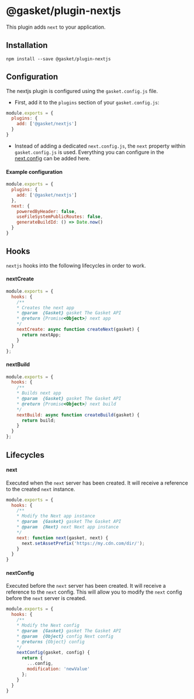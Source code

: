 # @gasket/plugin-nextjs

This plugin adds `next` to your application.

## Installation

```
npm install --save @gasket/plugin-nextjs
```

## Configuration

The nextjs plugin is configured using the `gasket.config.js` file.

- First, add it to the `plugins` section of your `gasket.config.js`:

```js
module.exports = {
  plugins: {
    add: ['@gasket/nextjs']
  }
}
```

- Instead of adding a dedicated `next.config.js`, the `next` property within `gasket.config.js` is used. Everything you can configure in the [next.config][next.config] can be added here.

#### Example configuration

```js
module.exports = {
  plugins: {
    add: ['@gasket/nextjs']
  },
  next: {
    poweredByHeader: false,
    useFileSystemPublicRoutes: false,
    generateBuildId: () => Date.now()
  }
}
```

## Hooks

`nextjs` hooks into the following lifecycles in order to work.

#### nextCreate

```js
module.exports = {
  hooks: {
    /**
    * Creates the next app
    * @param  {Gasket} gasket The Gasket API
    * @return {Promise<Object>} next app
    */
    nextCreate: async function createNext(gasket) {
      return nextApp;
    }
  }
};
```

#### nextBuild

```js
module.exports = {
  hooks: {
    /**
    * Builds next app
    * @param  {Gasket} gasket The Gasket API
    * @return {Promise<Object>} next build
    */
    nextBuild: async function createBuild(gasket) {
      return build;
    }
  }
};
```

## Lifecycles

#### next

Executed when the `next` server has been created. It will receive a reference to
the created `next` instance.

```js
module.exports = {
  hooks: {
    /**
    * Modify the Next app instance
    * @param  {Gasket} gasket The Gasket API
    * @param  {Next} next Next app instance
    */
    next: function next(gasket, next) {
      next.setAssetPrefix('https://my.cdn.com/dir/');
    }
  }
}
```

#### nextConfig

Executed before the `next` server has been created. It will receive a reference to the `next` config.
This will allow you to modify the `next` config before the `next` server is created.

```js
module.exports = {
  hooks: {
    /**
    * Modify the Next config
    * @param  {Gasket} gasket The Gasket API
    * @param  {Object} config Next config
    * @returns {Object} config
    */
    nextConfig(gasket, config) {
      return {
        ...config,
        modification: 'newValue'
      };
    }
  }
}
```

[next.config]: https://nextjs.org/docs#custom-configuration
